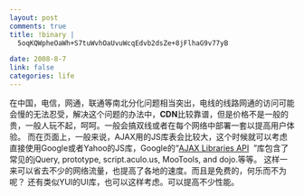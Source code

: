 ```yaml
--- 
layout: post
comments: true
title: !binary |
  5oqKQWpheOaWh+S7tuWvhOaUvuWcqEdvb2dsZe+8jFlhaG9v77yB

date: 2008-8-7
link: false
categories: life
---
```

在中国，电信，网通，联通等南北分化问题相当突出，电线的线路网通的访问可能会慢的无法忍受，解决这个问题的办法中，<strong>CDN</strong>比较靠谱，但是价格不是一般的贵，一般人玩不起，呵呵。一般会搞双线或者在每个网络中部署一套以提高用户体验。
而在页面上，一般来说，AJAX用的JS库表会比较大，这个时候就可以考虑直接使用Google或者Yahoo的JS库，Google的“<a href="http://code.google.com/apis/ajaxlibs/">AJAX Libraries API</a>  ”库包含了常见的jQuery, prototype, script.aculo.us, MooTools, and dojo.等等。
这样一来可以省去不少的网络流量，也提高了各地的速度。而且是免费的，何乐而不为呢？
还有类似YUI的UI库，也可以这样考虑。可以提高不少性能。
